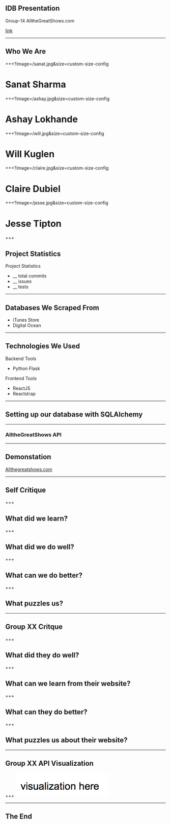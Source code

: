 ## IDB Presentation
Group-14 AlltheGreatShows.com

[link](https:allthegreatshows.com)

---

## Who We Are

+++?image=/sanat.jpg&size=custom-size-config

# Sanat Sharma

+++?image=/ashay.jpg&size=custom-size-config

# Ashay Lokhande

+++?image=/will.jpg&size=custom-size-config

# Will Kuglen

+++?image=/claire.jpg&size=custom-size-config

# Claire Dubiel

+++?image=/jesse.jpg&size=custom-size-config

# Jesse Tipton

+++
## Project Statistics
Project Statistics
- __ total commits
- __ issues
- __ tests

---

## Databases We Scraped From
- iTunes Store
- Digital Ocean

--- 
## Technologies We Used

Backend Tools
- Python Flask

Frontend Tools
- ReactJS
- Reactstrap


---

## Setting up our database with SQLAlchemy


---

### AlltheGreatShows API


---

## Demonstation
[Allthegreatshows.com](https:allthegreatshows.com)

---

## Self Critique

+++
## What did we learn?

+++
## What did we do well?

+++
## What can we do better?

+++
## What puzzles us?

---

## Group XX Critque

+++
## What did they do well?

+++
## What can we learn from their website?

+++
## What can they do better?

+++
## What puzzles us about their website?

---

## Group XX API Visualization
+++
![logo](/empty_visualization.jpg)

---
## The End